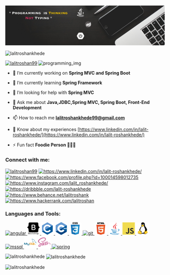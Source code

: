 ![logo](https://github.com/lalitroshankhede/lalitroshankhede/blob/main/profile.png)


<p align="left"> <img src="https://komarev.com/ghpvc/?username=lalitroshankhede&label=Profile%20views&color=0e75b6&style=flat" alt="lalitroshankhede" /> </p>
<img src="https://camo.githubusercontent.com/bd2496f381841ac8dbd7cc3b9b89df151c4f53076d6dee73a3cee1e0d26ac390/68747470733a2f2f6d656469612e74656e6f722e636f6d2f557474433441495459523441414141642f66756c6c2d737461636b2d646576656c6f7065722e676966" alt="programming_img" align="right" width="400px" />

<p align="left"> <a href="https://twitter.com/lalitroshan99" target="blank"><img src="https://img.shields.io/twitter/follow/lalitroshan99?logo=twitter&style=for-the-badge" alt="lalitroshan99" /></a> </p>

- 🔭 I’m currently working on **Spring MVC and Spring Boot**

- 🌱 I’m currently learning **Spring Framework**

- 🤝 I’m looking for help with **Spring MVC**

- 💬 Ask me about **Java,JDBC,Spring MVC, Spring Boot, Front-End Development**

- 📫 How to reach me **lalitroshankhede99@gmail.com**

- 📄 Know about my experiences [https://www.linkedin.com/in/lalit-roshankhede/](https://www.linkedin.com/in/lalit-roshankhede/)

- ⚡ Fun fact **Foodie Person 🍔😁🍜**

<h3 align="left">Connect with me:</h3>
<p align="left">
<a href="https://twitter.com/lalitroshan99" target="blank"><img align="center" src="https://raw.githubusercontent.com/rahuldkjain/github-profile-readme-generator/master/src/images/icons/Social/twitter.svg" alt="lalitroshan99" height="30" width="40" /></a>
<a href="https://linkedin.com/in/https://www.linkedin.com/in/lalit-roshankhede/" target="blank"><img align="center" src="https://raw.githubusercontent.com/rahuldkjain/github-profile-readme-generator/master/src/images/icons/Social/linked-in-alt.svg" alt="https://www.linkedin.com/in/lalit-roshankhede/" height="30" width="40" /></a>
<a href="https://fb.com/https://www.facebook.com/profile.php?id=100014598012735" target="blank"><img align="center" src="https://raw.githubusercontent.com/rahuldkjain/github-profile-readme-generator/master/src/images/icons/Social/facebook.svg" alt="https://www.facebook.com/profile.php?id=100014598012735" height="30" width="40" /></a>
<a href="https://instagram.com/https://www.instagram.com/lalit_roshankhede/" target="blank"><img align="center" src="https://raw.githubusercontent.com/rahuldkjain/github-profile-readme-generator/master/src/images/icons/Social/instagram.svg" alt="https://www.instagram.com/lalit_roshankhede/" height="30" width="40" /></a>
<a href="https://dribbble.com/https://dribbble.com/lalit-roshankhede" target="blank"><img align="center" src="https://raw.githubusercontent.com/rahuldkjain/github-profile-readme-generator/master/src/images/icons/Social/dribbble.svg" alt="https://dribbble.com/lalit-roshankhede" height="30" width="40" /></a>
<a href="https://www.behance.net/https://www.behance.net/lalitroshank" target="blank"><img align="center" src="https://raw.githubusercontent.com/rahuldkjain/github-profile-readme-generator/master/src/images/icons/Social/behance.svg" alt="https://www.behance.net/lalitroshank" height="30" width="40" /></a>
<a href="https://www.hackerrank.com/https://www.hackerrank.com/lalitroshan" target="blank"><img align="center" src="https://raw.githubusercontent.com/rahuldkjain/github-profile-readme-generator/master/src/images/icons/Social/hackerrank.svg" alt="https://www.hackerrank.com/lalitroshan" height="30" width="40" /></a>
</p>

<h3 align="left">Languages and Tools:</h3>
<p align="left">  <a href="https://angular.io" target="_blank" rel="noreferrer"> <img src="https://angular.io/assets/images/logos/angular/angular.svg" alt="angular" width="40" height="40"/> </a> <a href="https://getbootstrap.com" target="_blank" rel="noreferrer"> <img src="https://raw.githubusercontent.com/devicons/devicon/master/icons/bootstrap/bootstrap-plain-wordmark.svg" alt="bootstrap" width="40" height="40"/> </a> <a href="https://www.cprogramming.com/" target="_blank" rel="noreferrer"> <img src="https://raw.githubusercontent.com/devicons/devicon/master/icons/c/c-original.svg" alt="c" width="40" height="40"/> </a> <a href="https://www.w3schools.com/cpp/" target="_blank" rel="noreferrer"> <img src="https://raw.githubusercontent.com/devicons/devicon/master/icons/cplusplus/cplusplus-original.svg" alt="cplusplus" width="40" height="40"/> </a> <a href="https://www.w3schools.com/css/" target="_blank" rel="noreferrer"> <img src="https://raw.githubusercontent.com/devicons/devicon/master/icons/css3/css3-original-wordmark.svg" alt="css3" width="40" height="40"/> </a> <a href="https://git-scm.com/" target="_blank" rel="noreferrer"> <img src="https://www.vectorlogo.zone/logos/git-scm/git-scm-icon.svg" alt="git" width="40" height="40"/> </a> <a href="https://www.w3.org/html/" target="_blank" rel="noreferrer"> <img src="https://raw.githubusercontent.com/devicons/devicon/master/icons/html5/html5-original-wordmark.svg" alt="html5" width="40" height="40"/> </a> <a href="https://www.java.com" target="_blank" rel="noreferrer"> <img src="https://raw.githubusercontent.com/devicons/devicon/master/icons/java/java-original.svg" alt="java" width="40" height="40"/> </a> <a href="https://developer.mozilla.org/en-US/docs/Web/JavaScript" target="_blank" rel="noreferrer"> <img src="https://raw.githubusercontent.com/devicons/devicon/master/icons/javascript/javascript-original.svg" alt="javascript" width="40" height="40"/> </a> <a href="https://www.linux.org/" target="_blank" rel="noreferrer"> <img src="https://raw.githubusercontent.com/devicons/devicon/master/icons/linux/linux-original.svg" alt="linux" width="40" height="40"/> </a> <a href="https://www.microsoft.com/en-us/sql-server" target="_blank" rel="noreferrer"> <img src="https://www.svgrepo.com/show/303229/microsoft-sql-server-logo.svg" alt="mssql" width="40" height="40"/> </a> <a href="https://www.mysql.com/" target="_blank" rel="noreferrer"> <img src="https://raw.githubusercontent.com/devicons/devicon/master/icons/mysql/mysql-original-wordmark.svg" alt="mysql" width="40" height="40"/> </a> <a href="https://sass-lang.com" target="_blank" rel="noreferrer"> <img src="https://raw.githubusercontent.com/devicons/devicon/master/icons/sass/sass-original.svg" alt="sass" width="40" height="40"/> </a> <a href="https://spring.io/" target="_blank" rel="noreferrer"> <img src="https://www.vectorlogo.zone/logos/springio/springio-icon.svg" alt="spring" width="40" height="40"/> </a> </p>

<p><img align="left" src="https://github-readme-stats.vercel.app/api/top-langs?username=lalitroshankhede&show_icons=true&locale=en&layout=compact" alt="lalitroshankhede" /></p>

<p>&nbsp;<img align="center" src="https://github-readme-stats.vercel.app/api?username=lalitroshankhede&show_icons=true&locale=en" alt="lalitroshankhede" /></p>

<p><img align="center" src="https://github-readme-streak-stats.herokuapp.com/?user=lalitroshankhede&" alt="lalitroshankhede" /></p>

